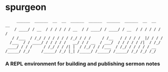 # spurgeon #

         ______  ______  __  __  ______  ______  ______  ______  __  __  __
        / ____/ / __  / / / / / / __  / / ____/ / ____/ / __  / / / / / / /
       / /___  / /_/ / / / / / / /_/ / / /     / /__   / / / / /  |/ / / /
      /___  / / ____/ / / / / /   __/ / / __  / ___/  / / / / / /|  / /_/
     ____/ / / /     / /_/ / / /| |  / /_/ / / /___  / /_/ / / / / / __
    /_____/ /_/     /_____/ /_/ |_| /_____/ /_____/ /_____/ /_/ /_/ /_/

### A REPL environment for building and publishing sermon notes ###
